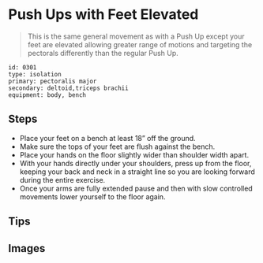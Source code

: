 # Push Ups with Feet Elevated
> This is the same general movement as with a Push Up except your feet are elevated allowing greater range of motions and targeting the pectorals differently than the regular Push Up.

``` 
id: 0301 
type: isolation 
primary: pectoralis major 
secondary: deltoid,triceps brachii 
equipment: body, bench 
``` 

## Steps

 - Place your feet on a bench at least 18” off the ground.
 - Make sure the tops of your feet are flush against the bench.
 - Place your hands on the floor slightly wider than shoulder width apart.
 - With your hands directly under your shoulders, press up from the floor, keeping your back and neck in a straight line so you are looking forward during the entire exercise.
 - Once your arms are fully extended pause and then with slow controlled movements lower yourself to the floor again.

## Tips


## Images

